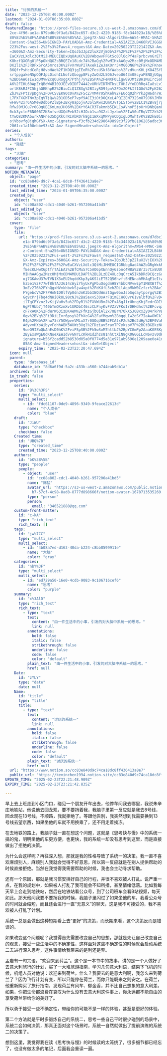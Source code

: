 ```yaml
---
title: "讨厌的系统一"
date: "2023-12-25T08:40:00.000Z"
lastmod: "2024-01-09T06:35:00.000Z"
draft: false
featuredImage: "https://prod-files-secure.s3.us-west-2.amazonaws.com/d7dbc101-8\
  2ce-4f96-ae1a-879bd6c9f3a6/842bc657-d3c2-4220-9185-f8c344023a18/%E6%80%9D%E8%\
  80%83%E5%BF%AB%E4%B8%8E%E6%85%A2.jpeg?X-Amz-Algorithm=AWS4-HMAC-SHA256&X-Amz-\
  Content-Sha256=UNSIGNED-PAYLOAD&X-Amz-Credential=ASIAZI2LB466RVIJGGGU%2F20250\
  223%2Fus-west-2%2Fs3%2Faws4_request&X-Amz-Date=20250223T222142Z&X-Amz-Expires\
  =3600&X-Amz-Security-Token=IQoJb3JpZ2luX2VjEOb%2F%2F%2F%2F%2F%2F%2F%2F%2F%2Fw\
  EaCXVzLXdlc3QtMiJHMEUCIQDxUq8AuKC%2BVAbqwvFFGtSc0JlOqPf4aFprbcvnGrET9wIgeSTDL\
  K8hzfQXORgUlP5pOkHQGZsBRQEZx18Ldc74%2BaQq%2FwMIHxAAGgw2Mzc0MjMxODM4MDUiDKiJgt\
  DK2l1%2FJRDFxSrcA5mros3K%2FvXrWuPI7Axek1ZeJaK0rrJ4MG6ON6P%2Fak%2FKnoeqGjKbw%2\
  B6QfrPsHcdCeRjH8vbHWo%2F1KOQ3jgIEoR%2FesUSkf8YWabs%2FzdVunKHLjKO4ZSfDzBzGAeij\
  srtppgakeN5pOQFJpLDiohILNofzQbogp8PiyZwQd2L5O6JveoU643m0EcyaPBNQjUGppQg5g%2BP\
  %2BD6AW6sIw1qUMVwZcqOuRsggX7Pthj7y%2BSPA%2FeNXF0Ligw89JMt2BH1MuIrcSoh4YF1Lo1W\
  A6%2FIHL60WpZrQBdW4BI09JEEvDIDF74442vURHVIDTMTksLTUHJVfoDDRRq4Ia8sLvI7NNZQfce\
  ortKBkRJFC5hjhGEKhpR2%2BiuCiQ1Z8Xg%2BIiyRD9fpn%2FDmZOFkIf1GGd%2FpK26Z0qqcknD2\
  ZbJ%2FPtzvpDgn%2FOvCSvEK9Oc0vA%2FScZ7VM4Y0ShKeh%2FEUoq02hPrkZgW6dn7W1x9ZsXPx5\
  L7PXFXGhTNv3pIgVTjQw%2B1OD5eP7vpf9ACE3iOtDOQXeL4PQI2EN732Sm879J6VJMR6ibfKB8t3\
  wFWv42xr6A5MewDdb6PZlBpFZBxy8ap5jvA3Sl5Kwx2UmXJvTpL5Tbv%2BLC1%2Bv8jrplyKOMAJQ\
  RfwJ0MJGu7r0GOqUBE6mLmuJHO6M%2BXrY6ACR3Takmnb5EKLCsAVnoP5joHrN9NbQanPdDIuycgV\
  0ck3ycleF6N006IZK8nfveUXQdPeb52iHJOcb1sa9X2zLJyzbm%2FIwV0uTRqVZI2k%2FebQ1EpeU\
  tYwQ82KMAbwrkANFne35DgXkCrRIAbROrk8gI1WXxqMPPynCDgIgLOMwhtvK%2B2kE0isctDdse3L\
  ojVbovfg8jghGf&X-Amz-Signature=f3cfb234d298649899c3f29fb8106285adbc3615231253\
  2061cc1a100ebbe93c&X-Amz-SignedHeaders=host&x-id=GetObject"
series:
  - "个人成长"
authors:
  - "陈猛"
tags:
  - "大脑"
categories:
  - "思考"
summary: "由一件生活中的小事，引发的对大脑中系统一的思考。"
NOTION_METADATA:
  object: "page"
  id: "cc83e840-d9c7-4ca1-8dc8-ff436413a8e7"
  created_time: "2023-12-25T08:40:00.000Z"
  last_edited_time: "2024-01-09T06:35:00.000Z"
  created_by:
    object: "user"
    id: "cc08a802-cdc1-4040-b261-957206a41bd5"
  last_edited_by:
    object: "user"
    id: "cc08a802-cdc1-4040-b261-957206a41bd5"
  cover:
    type: "file"
    file:
      url: "https://prod-files-secure.s3.us-west-2.amazonaws.com/d7dbc101-82ce-4f96-a\
        e1a-879bd6c9f3a6/842bc657-d3c2-4220-9185-f8c344023a18/%E6%80%9D%E8%80%8\
        3%E5%BF%AB%E4%B8%8E%E6%85%A2.jpeg?X-Amz-Algorithm=AWS4-HMAC-SHA256&X-Am\
        z-Content-Sha256=UNSIGNED-PAYLOAD&X-Amz-Credential=ASIAZI2LB466XKPMULBC\
        %2F20250223%2Fus-west-2%2Fs3%2Faws4_request&X-Amz-Date=20250223T222047Z\
        &X-Amz-Expires=3600&X-Amz-Security-Token=IQoJb3JpZ2luX2VjEOX%2F%2F%2F%2\
        F%2F%2F%2F%2F%2F%2FwEaCXVzLXdlc3QtMiJHMEUCIGRbbg8ad4hWZbGRgWxkRB4qFMRYf\
        fEecKLHwX6ptfrTAiEAz%2BfCMuS7C5AO6pXEnnQy6zonc4W8a%2Br357Cx8UUOihUq%2Fw\
        MIHhAAGgw2Mzc0MjMxODM4MDUiDAPl%2BLBLzDZ4XLc0qCrcA5IkbDRd9CQczGu4wVkRNa8\
        oj7GKAwU37wTVN1X3xEU2hqddKkp3yAKSliET52Q56hvftSHENnahMHAqE1eItwgg7As3eo\
        hz5e1%2F77wf8hTAJ36I4cWyiYhyUxPgPbuQsgdmH8Y4bbCNVvwzpY1M8XBTf%2Fudfwxug\
        3mZz2T6%2FYhQgxHVvkhbvkSjw4xpt%2FdKUfL3ehZDLlAqbMkW0Czfzr%2BAeI0n9%2B%2\
        FYgebcV%2F7PHnN1D0lfVp0dnJmK3bbIEQdWnztGgw0boJsbSqdaytporgq%2B1b3oGLjbS\
        Gg9cPrjFbq4dNHi0kUL98cNJ%2Ba5axvS30sArFQimECH6Ovr61velbfQ%2FvD4YMbgAP7p\
        ilTgCPYzozIvKijVuHv5u%2FDyR1%2FXVWUBmJ%2FxA6gJ1rUhngKhjFedrGDIVyHBPW9mG\
        6gPf9bb7jT40bTmQXzmXv1URDbC46szCLPnyKvFVZzVFKoIrDHHdhst%2BFcvqaBz8jYSR5\
        cF7xA0K5%2FdWrW63izDK4eM%2FfKzGjbOiAl2x7OBrN7OkXSJ0BxxZy04rkPVEiHdzo%2F\
        6gv%2BVg%2Fi9DiLIvr6psy%2FhXcG4%2FaYMqwm%2BbgqLIw2dSY7IaAwOWCkIdXDEpsEG\
        R4p%2FNb%2Fnw73sY5OWpveVMLuX7r0GOqUBB%2FCAtxPZu%2Bd2dHp%2BF0VaPo%2BeTp6\
        AdyvvHXoWibyvFohhABK5WUWz3Ugl%2FDziav5raxTP7ykspV7P%2BGtBGBkzNObdIxaPAg\
        9ueO9IZwQbAhEsD0hK%2FviFSpSB%2Fh5wSoM7hltbJ%2BpYCGmPp2AaaKGESKgZTSJbSe%\
        2ByExsWgE0dKNueXEWIdvvGNrLcKkH1dZhzs81nhCtXiN8gK0GGGILcN6vzv0dR&X-Amz-S\
        ignature=b56f2cadd52b8530d05a0f0774d5a31e971ab9596e1209aae0e41df37b4146\
        05&X-Amz-SignedHeaders=host&x-id=GetObject"
      expiry_time: "2025-02-23T23:20:47.694Z"
  icon: null
  parent:
    type: "database_id"
    database_id: "8d6a6f9d-5a2c-433b-a560-b744eab9db1a"
  archived: false
  in_trash: false
  properties:
    series:
      id: "B%3C%3FS"
      type: "multi_select"
      multi_select:
        - id: "fdc61107-0de9-4896-9349-9feace22613d"
          name: "个人成长"
          color: "blue"
    draft:
      id: "JiWU"
      type: "checkbox"
      checkbox: false
    Created time:
      id: "UBQ%7B"
      type: "created_time"
      created_time: "2023-12-25T08:40:00.000Z"
    authors:
      id: "bK%3B%5B"
      type: "people"
      people:
        - object: "user"
          id: "cc08a802-cdc1-4040-b261-957206a41bd5"
          name: "陈猛"
          avatar_url: "https://s3-us-west-2.amazonaws.com/public.notion-static.com/775523\
            b7-57cf-4c98-8ad8-8777d898666f/notion-avatar-1678713535269.png"
          type: "person"
          person:
            email: "346521888@qq.com"
    custom-front-matter:
      id: "c~kA"
      type: "rich_text"
      rich_text: []
    tags:
      id: "jw%7CC"
      type: "multi_select"
      multi_select:
        - id: "4b08a7ed-d163-40da-b224-c8bb8599911e"
          name: "大脑"
          color: "gray"
    categories:
      id: "nbY%3F"
      type: "multi_select"
      multi_select:
        - id: "ed729a50-16e0-4cdb-9083-9c106716cef6"
          name: "思考"
          color: "purple"
    summary:
      id: "x%3AlD"
      type: "rich_text"
      rich_text:
        - type: "text"
          text:
            content: "由一件生活中的小事，引发的对大脑中系统一的思考。"
            link: null
          annotations:
            bold: false
            italic: false
            strikethrough: false
            underline: false
            code: false
            color: "default"
          plain_text: "由一件生活中的小事，引发的对大脑中系统一的思考。"
          href: null
    Date:
      id: "zYLY"
      type: "date"
      date: null
    Name:
      id: "title"
      type: "title"
      title:
        - type: "text"
          text:
            content: "讨厌的系统一"
            link: null
          annotations:
            bold: false
            italic: false
            strikethrough: false
            underline: false
            code: false
            color: "default"
          plain_text: "讨厌的系统一"
          href: null
  url: "https://www.notion.so/cc83e840d9c74ca18dc8ff436413a8e7"
  public_url: "https://kevinchen1994.notion.site/cc83e840d9c74ca18dc8ff436413a8e7"
UPDATE_TIME: "2025-02-23T22:21:48.909Z"
EXPIRY_TIME: "2025-02-23T23:21:42.835Z"

---
```

<link rel="stylesheet" href="https://cdn.jsdelivr.net/npm/katex@0.16.2/dist/katex.min.css" integrity="sha384-bYdxxUwYipFNohQlHt0bjN/LCpueqWz13HufFEV1SUatKs1cm4L6fFgCi1jT643X" crossorigin="anonymous">


早上去上班走到小区门口，碰见一个朋友开车出去，他停车问我去哪里，我说朱辛庄地铁站，他说他去回龙观，要不要捎着我，我脑子里第一反应就是我去8号线，回龙观在13号线，不顺路，我就拒绝了。等跟他告别，我突然想到我需要换到13号线去望京西，如果坐他的车就不用换乘了，还不用走着挨冻。


在去地铁的路上，我脑子就一直在想这个问题，这就是《思考快与慢》中的系统一搞的鬼，明明坐他的车更方便，也更快，我的系统一却没有思考到这里，而是直接做出了拒绝的决策。


为什么会这样呢？再往深入想，那就是我的性格导致了系统一的决策。我一直不喜欢麻烦别人，麻烦别人我就会觉得不好意思，所以第一反应就是在别人提供帮助的时候直接拒绝。当然在我觉得我需要帮助的时候，我也会主动寻求帮助。


还有一个原因，那就是我习惯安排好自己的行程，并很不喜欢被人打乱。说严重一点，在我的规划中，如果被人打乱了我可能会不知所措，甚至情绪低落。比如我每天早上会走到地铁站，然后在地铁站看公众号，到了公司班车会看B站视频，每天如此。那天他问我要不要捎我的时候，我脑子里闪过了如果坐他的车，我看公众号的时间就会缩短，而且还会进行一直“无意义”的聊天，这是我不可接受的，我不喜欢被人打乱了计划。


系统一总是会做出这种短期看上去“更好”的决策，而长期来看，这个决策反而是错误的。


如果改变这个问题呢？我觉得首先需要改变自己的思想，那就是先让自己改变自己的观念，接受一些生活中的不确定性，这样面对这些不确定性的时候就会启动系统二去进行深入思考，这件事情给我带来的是利还是弊。


孟岩有一句咒语，“欢迎来到荷兰”。这个是一本书中的故事，讲的是一个人做好了去意大利旅行的计划，买了一大堆旅游指南，学习几句意大利语，结果下飞机的时候，机组人员对他说：欢迎来到荷兰。什么？我要去的是意大利啊，我怎么来到荷兰了？因为飞行计划有变，所以只能停在荷兰，而你只能既来之则安之。在荷兰，他重新购买了旅行指南，发现荷兰有风车、郁金香，并不比自己想象的意大利差。如果，你把生命都浪费在哀叹为什么没有去意大利这件事上，你永远都不能自由的享受荷兰带给你的美好了。


所以勇于接受一些不确定性，带给你的可能不是一样的体验，甚至是更好的体验。


第二个方法就是平时多锻炼自己的系统二，思考一些自己平时很少碰到的场景中，系统二会如何决策，那真正面对这个场景时，系统一自然就做出了提前演练的系统二的决策了。


想到这里，我觉得我在读《思考快与慢》的时候读的太笼统了，很多细节都已经忘了，也没有做太多的笔记，后面我会重读一遍。

